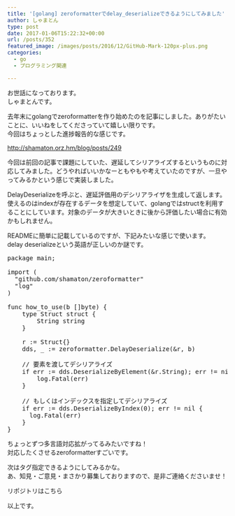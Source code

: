 ```yaml
---
title: '[golang] zeroformatterでdelay_deserializeできるようにしてみました'
author: しゃまとん
type: post
date: 2017-01-06T15:22:32+00:00
url: /posts/352
featured_image: /images/posts/2016/12/GitHub-Mark-120px-plus.png
categories:
  - go
  - プログラミング関連

---
```

お世話になっております。  
しゃまとんです。

去年末にgolangでzeroformatterを作り始めたのを記事にしました。ありがたいことに、いいねをしてくださっていて嬉しい限りです。  
今回はちょっとした進捗報告的な感じです。

<http://shamaton.orz.hm/blog/posts/249>

今回は前回の記事で課題にしていた、遅延してシリアライズするというものに対応してみました。どうやればいいかなーともやもや考えていたのですが、一旦やってみるかという感じで実装しました。

DelayDeserializeを呼ぶと、遅延評価用のデシリアライザを生成して返します。使えるのはindexが存在するデータを想定していて、golangではstructを利用することにしています。対象のデータが大きいときに後から評価したい場合に有効かもしれません。

READMEに簡単に記載しているのですが、下記みたいな感じで使います。  
delay deserializeという英語が正しいのか謎です。

<pre class="lang:go decode:true " title="delay">package main;

import (
  "github.com/shamaton/zeroformatter"
  "log"
)

func how_to_use(b []byte) {
    type Struct struct {
        String string
    }

    r := Struct{}
    dds, _ := zeroformatter.DelayDeserialize(&r, b)

    // 要素を渡してデシリアライズ
    if err := dds.DeserializeByElement(&r.String); err != nil {
        log.Fatal(err)
    }

    // もしくはインデックスを指定してデシリアライズ
    if err := dds.DeserializeByIndex(0); err != nil {
      log.Fatal(err)
    }
}</pre>

ちょっとずつ多言語対応拡がってるみたいですね！  
対応したくさせるzeroformatterすごいです。

次はタグ指定できるようにしてみるかな。  
あ、知見・ご意見・まさかり募集しておりますので、是非ご連絡くださいませ！

リポジトリはこちら



以上です。